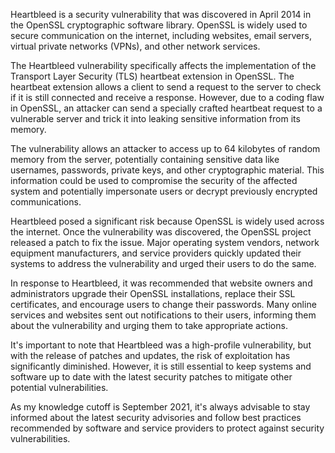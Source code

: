 Heartbleed is a security vulnerability that was discovered in April 2014 in the OpenSSL cryptographic software library. OpenSSL is widely used to secure communication on the internet, including websites, email servers, virtual private networks (VPNs), and other network services.

The Heartbleed vulnerability specifically affects the implementation of the Transport Layer Security (TLS) heartbeat extension in OpenSSL. The heartbeat extension allows a client to send a request to the server to check if it is still connected and receive a response. However, due to a coding flaw in OpenSSL, an attacker can send a specially crafted heartbeat request to a vulnerable server and trick it into leaking sensitive information from its memory.

The vulnerability allows an attacker to access up to 64 kilobytes of random memory from the server, potentially containing sensitive data like usernames, passwords, private keys, and other cryptographic material. This information could be used to compromise the security of the affected system and potentially impersonate users or decrypt previously encrypted communications.

Heartbleed posed a significant risk because OpenSSL is widely used across the internet. Once the vulnerability was discovered, the OpenSSL project released a patch to fix the issue. Major operating system vendors, network equipment manufacturers, and service providers quickly updated their systems to address the vulnerability and urged their users to do the same.

In response to Heartbleed, it was recommended that website owners and administrators upgrade their OpenSSL installations, replace their SSL certificates, and encourage users to change their passwords. Many online services and websites sent out notifications to their users, informing them about the vulnerability and urging them to take appropriate actions.

It's important to note that Heartbleed was a high-profile vulnerability, but with the release of patches and updates, the risk of exploitation has significantly diminished. However, it is still essential to keep systems and software up to date with the latest security patches to mitigate other potential vulnerabilities.

As my knowledge cutoff is September 2021, it's always advisable to stay informed about the latest security advisories and follow best practices recommended by software and service providers to protect against security vulnerabilities.